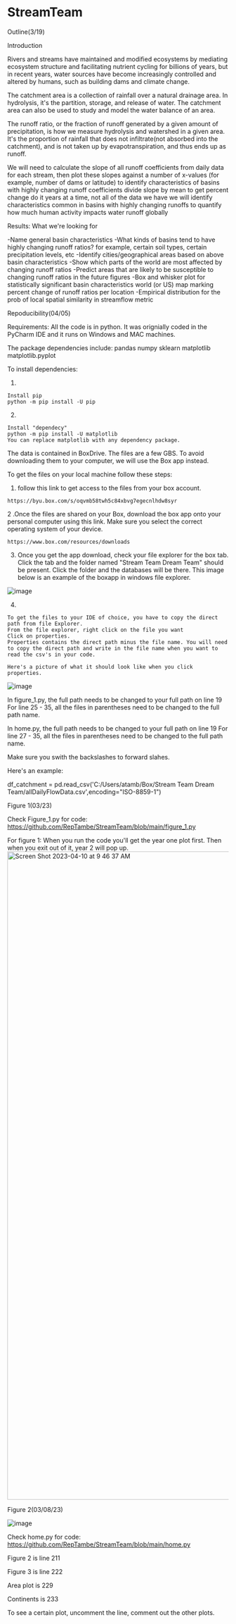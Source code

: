 # StreamTeam

Outline(3/19)

Introduction

Rivers and streams have maintained and modified ecosystems by mediating ecosystem structure and facilitating nutrient cycling for billions of years, but in recent years, water sources have become increasingly controlled and altered by humans, such as building dams and climate change.

The catchment area is a collection of rainfall over a natural drainage area.  In hydrolysis, it's the partition, storage, and release of water. The catchment area can also be used to study and model the water balance of an area. 

The runoff ratio, or the fraction of runoff generated by a given amount of precipitation, is how we measure hydrolysis and watershed in a given area. It's the proportion of rainfall that does not infiltrate(not absorbed into the catchment), and is not taken up by evapotranspiration, and thus ends up as runoff. 

We will need to calculate the slope of all runoff coefficients from daily data for each stream, then plot these slopes against a number of x-values (for example, number of dams or latitude) to identify characteristics of basins with highly changing runoff coefficients
divide slope by mean to get percent change
do it years at a time, not all of the data we have
we will identify characteristics common in basins with highly changing runoffs to quantify how much human activity impacts water runoff globally

Results: What we're looking for

-Name general basin characteristics
-What kinds of basins tend to have highly changing runoff ratios? for example, certain soil types, certain precipitation levels, etc
-Identify cities/geographical areas based on above basin characteristics
-Show which parts of the world are most affected by changing runoff ratios
-Predict areas that are likely to be susceptible to changing runoff ratios in the future
figures
-Box and whisker plot for statistically significant basin characteristics
world (or US) map marking percent change of runoff ratios per location
-Empirical distribution for the prob of local spatial similarity in streamflow metric


Repoducibility(04/05)

Requirements:
All the code is in python. It was orignially coded in the PyCharm IDE and it runs on Windows and MAC machines.

The package dependencies include:
pandas
numpy
sklearn
matplotlib
matplotlib.pyplot

To install dependencies:
  
  1.
  
    Install pip
    python -m pip install -U pip
  
  2. 
    Install "dependecy"
    python -m pip install -U matplotlib
    You can replace matplotlib with any dependency package.
  


The data is contained in BoxDrive. The files are a few GBS. To avoid downloading them to your computer, we will use the Box app instead.

To get the files on your local machine follow these steps:

  1. follow this link to get access to the files from your box account. 
    
    https://byu.box.com/s/oqvmb58twh5c84xbvg7egecnlhdw8syr

  2 .Once the files are shared on your Box, download the box app onto your personal computer using this link. Make sure you select the correct operating system of your      device.
    
    https://www.box.com/resources/downloads

  3. Once you get the app download, check your file explorer for the box tab. Click the tab and the folder named "Stream Team Dream Team" should be present. Click the       folder and the databases will be there. This image below is an example of the boxapp in windows file explorer.
    

![image](https://user-images.githubusercontent.com/56054621/230814321-1ea02fab-b1ec-4b22-a50c-51216842cbd3.png)

  4.
    To get the files to your IDE of choice, you have to copy the direct path from file Explorer.
    From the file explorer, right click on the file you want
    Click on properties.
    Properties contains the direct path minus the file name. You will need to copy the direct path and write in the file name when you want to read the csv's in your code.

    Here's a picture of what it should look like when you click properties. 
![image](https://user-images.githubusercontent.com/56054621/230815828-539eb2cd-8214-4cf5-83ec-7808b8160876.png)


In figure_1.py, the full path needs to be changed to your full path on line 19
For line 25 - 35, all the files in parentheses need to be changed to the full path name. 

In home.py, the full path needs to be changed to your full path on line 19
For line 27 - 35, all the files in parentheses need to be changed to the full path name.

Make sure you swith the backslashes to forward slahes. 

Here's an example:

df_catchment = pd.read_csv('C:/Users/atamb/Box/Stream Team Dream Team/allDailyFlowData.csv',encoding="ISO-8859-1")

Figure 1(03/23)

Check Figure_1.py for code:
https://github.com/RepTambe/StreamTeam/blob/main/figure_1.py


For figure 1:
When you run the code you'll get the year one plot first. Then when you exit out of it, year 2 will pop up. 
<img width="1472" alt="Screen Shot 2023-04-10 at 9 46 37 AM" src="https://user-images.githubusercontent.com/56054621/230939212-3dee4110-4d64-4e5e-894c-1efbe0c613df.png">

Figure 2(03/08/23)

![image](https://user-images.githubusercontent.com/56054621/230939583-cedfb843-2dd4-49f5-afe9-5c3310c26ebf.png)

Check home.py for code:
https://github.com/RepTambe/StreamTeam/blob/main/home.py

Figure 2 is line 211

Figure 3 is line 222

Area plot is 229

Continents is 233

To see a certain plot, uncomment the line, comment out the other plots. 




